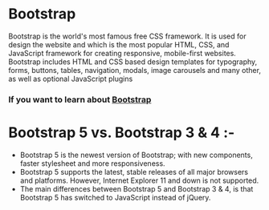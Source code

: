 # Bootstrap
Bootstrap is the world's most famous free CSS framework. It is used for design the website and which is the most popular HTML, CSS, and JavaScript framework for creating responsive, mobile-first websites. Bootstrap includes HTML and CSS based design templates for typography, forms, buttons, tables, navigation, modals, image carousels and many other, as well as optional JavaScript plugins

### If you want to learn about [Bootstrap](https://getbootstrap.com/docs/5.3/getting-started/introduction/)

# Bootstrap 5 vs. Bootstrap 3 & 4 :-
  <ul>
    <li>Bootstrap 5 is the newest version of Bootstrap; with new components, faster stylesheet and more responsiveness.</li>
    <li>Bootstrap 5 supports the latest, stable releases of all major browsers and platforms. However, Internet Explorer 11 and down is not supported.</li>
    <li>The main differences between Bootstrap 5 and Bootstrap 3 & 4, is that Bootstrap 5 has switched to JavaScript instead of jQuery.</li>
  </ul>
